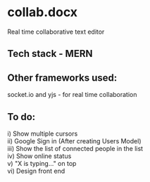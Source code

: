 # collab.docx
Real time collaborative text editor <br/>
## Tech stack - MERN <br/>
## Other frameworks used: <br/>
socket.io and yjs - for real time collaboration <br/>
## To do: <br />
i) Show multiple cursors <br/>
ii) Google Sign in (After creating Users Model) <br/>
iii) Show the list of connected people in the list <br/>
iv) Show online status <br/>
v) "X is typing..." on top <br/>
vi) Design front end

